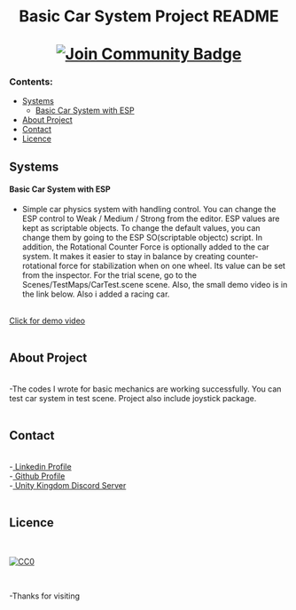 <h1 align="center">Basic Car System Project README 
<br>
<br>
<div align="center">
<a href="https://discord.com/invite/uaGvH6Jm3h"><img src="https://img.shields.io/discord/733027681184251937.svg?style=flat&label=Join%20Community&color=7289DA" alt="Join Community Badge"/></a>

</div>

### Contents:
  - [Systems](#systems)
      - [Basic Car System with ESP](#basic-car-system-with-esp)
  - [About Project](#about-project)
  - [Contact](#contact)
  - [Licence](#licence)
  
  
  ## Systems
  
  #### Basic Car System with ESP
  - Simple car physics system with handling control. You can change the ESP control to Weak / Medium / Strong from the editor. ESP values ​​are kept as scriptable objects. To change the default values, you can change them by going to the ESP SO(scriptable objectc) script. In addition, the Rotational Counter Force is optionally added to the car system. It makes it easier to stay in balance by creating counter-rotational force for stabilization when on one wheel. Its value can be set from the inspector. For the trial scene, go to the Scenes/TestMaps/CarTest.scene scene. Also, the small demo video is in the link below. Also i added a racing car.
  <br>
      <a href="https://drive.google.com/file/d/1WGjpjg9N8OicP90z_FovjrPhAu6ZDQfY/view?usp=sharing" target="_blank"> Click for demo video</a>
        <br>
  <br>
  
  ## About Project
  <br>
  -The codes I wrote for basic mechanics are working successfully. You can test car system in test scene. Project also include joystick package. 
  <br>
  <br>
  
  ## Contact
  <br>
  -<a href="https://www.linkedin.com/in/semih-kubilay-çetin-2071851a5/" target="_blank"> Linkedin Profile</a>
  <br>
  -<a href="https://github.com/SemihKC94" target="_blank"> Github Profile</a>
  <br>
  -<a href="https://discord.com/invite/uaGvH6Jm3h" target="_blank"> Unity Kingdom Discord Server</a>
  
  <br>
  <br>
  
  ## Licence
  <br>
  
  [![CC0](https://licensebuttons.net/p/zero/1.0/88x31.png)](https://creativecommons.org/publicdomain/zero/1.0/)
  
  <br>
  
  -Thanks for visiting
